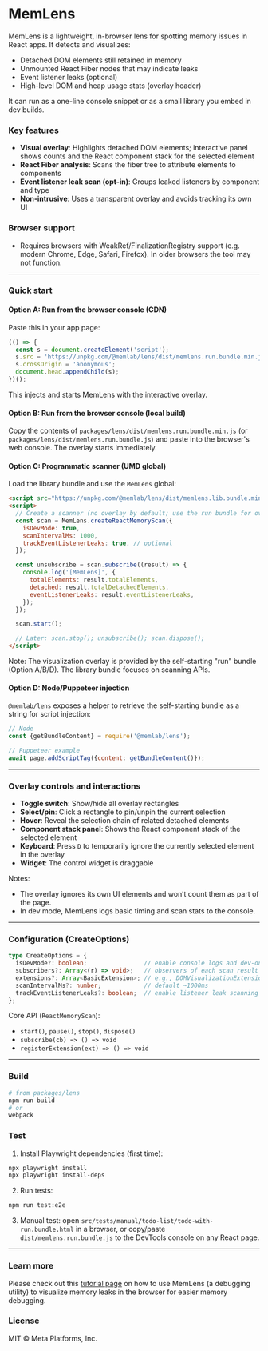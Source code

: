 # MemLens

MemLens is a lightweight, in-browser lens for spotting memory issues in React apps. It detects and visualizes:

- Detached DOM elements still retained in memory
- Unmounted React Fiber nodes that may indicate leaks
- Event listener leaks (optional)
- High-level DOM and heap usage stats (overlay header)

It can run as a one-line console snippet or as a small library you embed in dev builds.

### Key features

- **Visual overlay**: Highlights detached DOM elements; interactive panel shows counts and the React component stack for the selected element
- **React Fiber analysis**: Scans the fiber tree to attribute elements to components
- **Event listener leak scan (opt-in)**: Groups leaked listeners by component and type
- **Non-intrusive**: Uses a transparent overlay and avoids tracking its own UI

### Browser support

- Requires browsers with WeakRef/FinalizationRegistry support (e.g. modern Chrome, Edge, Safari, Firefox). In older browsers the tool may not function.

---

### Quick start

#### Option A: Run from the browser console (CDN)

Paste this in your app page:

```js
(() => {
  const s = document.createElement('script');
  s.src = 'https://unpkg.com/@memlab/lens/dist/memlens.run.bundle.min.js';
  s.crossOrigin = 'anonymous';
  document.head.appendChild(s);
})();
```

This injects and starts MemLens with the interactive overlay.

#### Option B: Run from the browser console (local build)

Copy the contents of `packages/lens/dist/memlens.run.bundle.min.js` (or `packages/lens/dist/memlens.run.bundle.js`) and paste into the browser's web console. The overlay starts immediately.

#### Option C: Programmatic scanner (UMD global)

Load the library bundle and use the `MemLens` global:

```html
<script src="https://unpkg.com/@memlab/lens/dist/memlens.lib.bundle.min.js"></script>
<script>
  // Create a scanner (no overlay by default; use the run bundle for overlay)
  const scan = MemLens.createReactMemoryScan({
    isDevMode: true,
    scanIntervalMs: 1000,
    trackEventListenerLeaks: true, // optional
  });

  const unsubscribe = scan.subscribe((result) => {
    console.log('[MemLens]', {
      totalElements: result.totalElements,
      detached: result.totalDetachedElements,
      eventListenerLeaks: result.eventListenerLeaks,
    });
  });

  scan.start();

  // Later: scan.stop(); unsubscribe(); scan.dispose();
</script>
```

Note: The visualization overlay is provided by the self-starting "run" bundle (Option A/B/D). The library bundle focuses on scanning APIs.

#### Option D: Node/Puppeteer injection

`@memlab/lens` exposes a helper to retrieve the self-starting bundle as a string for script injection:

```js
// Node
const {getBundleContent} = require('@memlab/lens');

// Puppeteer example
await page.addScriptTag({content: getBundleContent()});
```

---

### Overlay controls and interactions

- **Toggle switch**: Show/hide all overlay rectangles
- **Select/pin**: Click a rectangle to pin/unpin the current selection
- **Hover**: Reveal the selection chain of related detached elements
- **Component stack panel**: Shows the React component stack of the selected element
- **Keyboard**: Press `D` to temporarily ignore the currently selected element in the overlay
- **Widget**: The control widget is draggable

Notes:
- The overlay ignores its own UI elements and won’t count them as part of the page.
- In dev mode, MemLens logs basic timing and scan stats to the console.

---

### Configuration (CreateOptions)

```ts
type CreateOptions = {
  isDevMode?: boolean;                // enable console logs and dev-only behaviors
  subscribers?: Array<(r) => void>;   // observers of each scan result
  extensions?: Array<BasicExtension>; // e.g., DOMVisualizationExtension
  scanIntervalMs?: number;            // default ~1000ms
  trackEventListenerLeaks?: boolean;  // enable listener leak scanning
};
```

Core API (`ReactMemoryScan`):
- `start()`, `pause()`, `stop()`, `dispose()`
- `subscribe(cb) => () => void`
- `registerExtension(ext) => () => void`

---

### Build

```bash
# from packages/lens
npm run build
# or
webpack
```

### Test

1) Install Playwright dependencies (first time):

```bash
npx playwright install
npx playwright install-deps
```

2) Run tests:

```bash
npm run test:e2e
```

3) Manual test: open `src/tests/manual/todo-list/todo-with-run.bundle.html` in a browser, or copy/paste `dist/memlens.run.bundle.js` to the DevTools console on any React page.

---

### Learn more

Please check out this
[tutorial page](https://facebook.github.io/memlab/docs/guides/visually-debug-memory-leaks-with-memlens)
on how to use MemLens (a debugging utility) to visualize memory leaks in the
browser for easier memory debugging.

### License

MIT © Meta Platforms, Inc.
